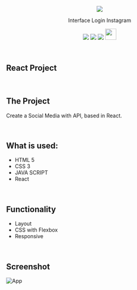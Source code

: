 <p align="center">
  <img src="https://st3.depositphotos.com/4265001/14374/v/450/depositphotos_143741745-stock-illustration-dog-logo-illustration.jpg" />
</p>


<p align="center">
Interface Login Instagram
</p>

<p align="center">
<img src="https://img.shields.io/badge/JavaScript-323330?style=for-the-badge&logo=javascript&logoColor=F7DF1E">
<img src="https://img.shields.io/badge/HTML5-E34F26?style=for-the-badge&logo=html5&logoColor=white">
<img src="https://img.shields.io/badge/CSS3-1572B6?style=for-the-badge&logo=css3&logoColor=white">
<img src=https://ms314006.github.io/static/b7a8f321b0bbc07ca9b9d22a7a505ed5/97b31/React.jpg height="30px" weight="40px">
</p>
<br>



## React Project

<br>

## The Project
Create a Social Media with API, based in React.


<br>

## What is used:
  * HTML 5
  * CSS 3
  * JAVA SCRIPT
  * React

<br>

## Functionality

- Layout 
- CSS with Flexbox
- Responsive

<br>

## Screenshot

![App](./SS.png)

